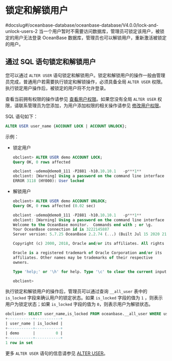 # 锁定和解锁用户
#docslug#/oceanbase-database/oceanbase-database/V4.0.0/lock-and-unlock-users-2
当一个用户暂时不需要访问数据库，管理员可锁定该用户，被锁定的用户无法登录 OceanBase 数据库，管理员也可以解锁用户，重新激活被锁定的用户。

## 通过 SQL 语句锁定和解锁用户

您可以通过 `ALTER USER` 语句锁定和解锁用户。锁定和解锁用户的操作一般由管理员完成，普通用户若需要执行锁定和解锁操作，必须具备全局 `ALTER USER` 权限。执行锁定用户操作后，被锁定的用户将不允许登录。

查看当前拥有权限的操作请参见 [查看用户权限](../3.mysql-3/4.view-user-permissions-1.md)。如果您没有全局 `ALTER USER` 权限，请联系管理员为您添加，为用户添加权限的相关操作请参见 [修改用户权限](../3.mysql-3/5.modify-user-permissions-2.md)。

SQL 语句如下：

```sql
ALTER USER user_name {ACCOUNT LOCK | ACCOUNT UNLOCK};
```

示例：

* 锁定用户

  ```sql
  obclient> ALTER USER demo ACCOUNT LOCK;
  Query OK, 0 rows affected
  
  obclient -udemo@demo0_111 -P2881 -h10.10.10.1   -p***1**
  obclient: [Warning] Using a password on the command line interface can be insecure.
  ERROR 3118 (HY000): User locked
  ```

* 解锁用户

  ```sql
  obclient> ALTER USER demo ACCOUNT UNLOCK;
  Query OK, 0 rows affected (0.02 sec)
  
  obclient -udemo@demo0_111 -P2881 -h10.10.10.1   -p***1**
  obclient: [Warning] Using a password on the command line interface can be insecure.
  Welcome to the OceanBase monitor.  Commands end with ; or \g.
  Your OceanBase connection id is 3222145887
  Server version: 5.7.25 OceanBase 2.2.74 (...) (Built Jul 15 2020 21:30:23)
  
  Copyright (c) 2000, 2018, Oracle and/or its affiliates. All rights reserved.
  
  Oracle is a registered trademark of Oracle Corporation and/or its
  affiliates. Other names may be trademarks of their respective
  owners.
  
  Type 'help;' or '\h' for help. Type '\c' to clear the current input statement.
  
  obclient>
  ```

执行锁定和解锁用户的操作后，管理员可以通过查询 `__all_user` 表中的 `is_locked` 字段来确认用户的锁定状态。如果 `is_locked` 字段的值为 `1` ，则表示用户为锁定状态；如果 `is_locked` 字段的值为 `0`，则表示用户为解锁状态。

```sql
obclient> SELECT user_name,is_locked FROM oceanbase.__all_user WHERE user_name='demo';
+-----------+-----------+
| user_name | is_locked |
+-----------+-----------+
| demo      |         0 |
+-----------+-----------+
1 row in set
```

更多 `ALTER USER` 语句的信息请参见 [ALTER USER](../../../../../7.reference/2.sql-syntax/2.common-tenant-mysql-mode/6.sql-statement/8.alter-user.md)。

